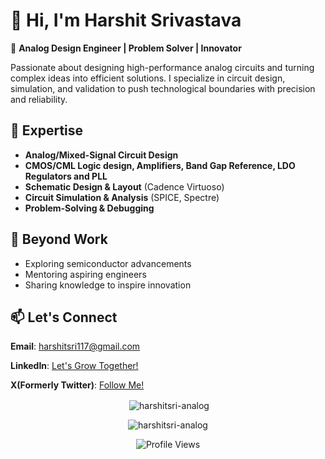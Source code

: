 # 👋 Hi, I'm Harshit Srivastava  

🔧 **Analog Design Engineer | Problem Solver | Innovator**  

Passionate about designing high-performance analog circuits and turning complex ideas into efficient solutions. I specialize in circuit design, simulation, and validation to push technological boundaries with precision and reliability.  

## 🌟 Expertise  
- **Analog/Mixed-Signal Circuit Design**  
- **CMOS/CML Logic design, Amplifiers, Band Gap Reference, LDO Regulators and PLL**  
- **Schematic Design & Layout** (Cadence Virtuoso)  
- **Circuit Simulation & Analysis** (SPICE, Spectre)  
- **Problem-Solving & Debugging**  

## 🚀 Beyond Work  
- Exploring semiconductor advancements  
- Mentoring aspiring engineers  
- Sharing knowledge to inspire innovation  

## 📫 Let's Connect  
**Email**: harshitsri117@gmail.com  

**LinkedIn**: [Let's Grow Together!](https://www.linkedin.com/in/harshit-srivastava-3814a3205?utm_source=share&utm_campaign=share_via&utm_content=profile&utm_medium=android_app)

**X(Formerly Twitter)**: [Follow Me!](https://x.com/HarshitSri43175?t=tgVNOHrC55wE7NwageU5YQ&s=09)

<p align="center">
  &nbsp;<img align="center" src="https://github-readme-stats.vercel.app/api?username=harshitsri-analog&show_icons=true&locale=en" alt="harshitsri-analog" />
  <br/>
<p align="center"><img align="center" src="https://github-readme-streak-stats.herokuapp.com/?user=harshitsri-analog&;" alt="harshitsri-analog" /></p>
<p align="center"><img src="https://komarev.com/ghpvc/?username=harshitsri-analog&label=Profile%20views&color=brightgreen&style=flat-square" alt="Profile Views" />
</p>
